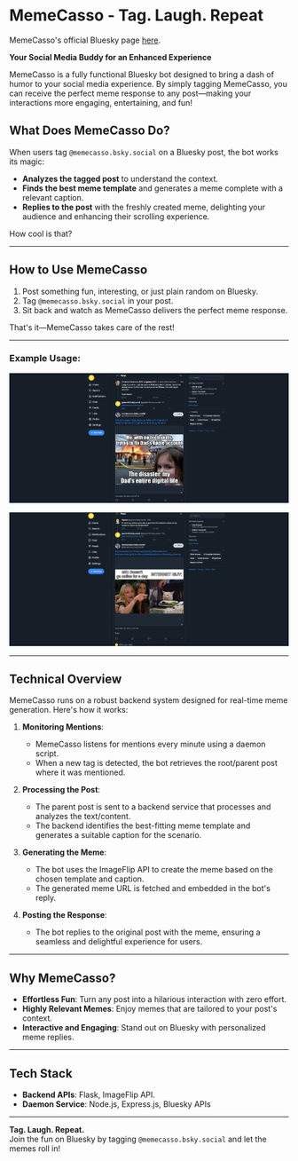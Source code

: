 # MemeCasso - Tag. Laugh. Repeat

MemeCasso's official Bluesky page [here](https://bsky.app/profile/did:plc:hihp6s2onmvyqpk5h3xtocs7).

**Your Social Media Buddy for an Enhanced Experience**

MemeCasso is a fully functional Bluesky bot designed to bring a dash of humor to your social media experience. By simply tagging MemeCasso, you can receive the perfect meme response to any post—making your interactions more engaging, entertaining, and fun!

## **What Does MemeCasso Do?**

When users tag `@memecasso.bsky.social` on a Bluesky post, the bot works its magic:

- **Analyzes the tagged post** to understand the context.
- **Finds the best meme template** and generates a meme complete with a relevant caption.
- **Replies to the post** with the freshly created meme, delighting your audience and enhancing their scrolling experience.

How cool is that?

---

## **How to Use MemeCasso**

1. Post something fun, interesting, or just plain random on Bluesky.
2. Tag `@memecasso.bsky.social` in your post.
3. Sit back and watch as MemeCasso delivers the perfect meme response.

That's it—MemeCasso takes care of the rest!

---

### Example Usage:
![MemeCasso Example 1](memecasso1.PNG)

![MemeCasso Example 2](memecasso2.PNG)

---

## **Technical Overview**

MemeCasso runs on a robust backend system designed for real-time meme generation. Here's how it works:

1. **Monitoring Mentions**:

   - MemeCasso listens for mentions every minute using a daemon script.
   - When a new tag is detected, the bot retrieves the root/parent post where it was mentioned.

2. **Processing the Post**:

   - The parent post is sent to a backend service that processes and analyzes the text/content.
   - The backend identifies the best-fitting meme template and generates a suitable caption for the scenario.

3. **Generating the Meme**:

   - The bot uses the ImageFlip API to create the meme based on the chosen template and caption.
   - The generated meme URL is fetched and embedded in the bot's reply.

4. **Posting the Response**:
   - The bot replies to the original post with the meme, ensuring a seamless and delightful experience for users.

---

## **Why MemeCasso?**

- **Effortless Fun**: Turn any post into a hilarious interaction with zero effort.
- **Highly Relevant Memes**: Enjoy memes that are tailored to your post's context.
- **Interactive and Engaging**: Stand out on Bluesky with personalized meme replies.

---

## **Tech Stack**

- **Backend APIs**: Flask, ImageFlip API.
- **Daemon Service**: Node.js, Express.js, Bluesky APIs

---

**Tag. Laugh. Repeat.**  
Join the fun on Bluesky by tagging `@memecasso.bsky.social` and let the memes roll in!
